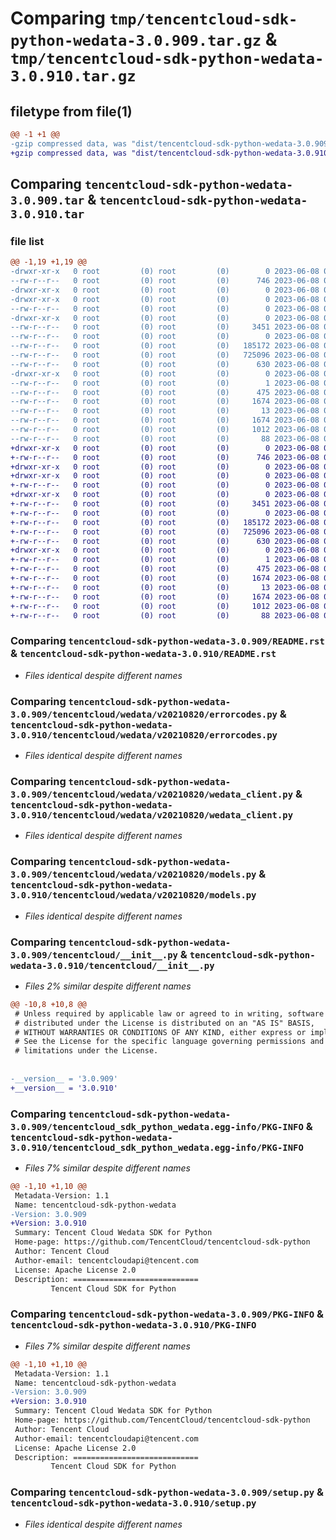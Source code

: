 # Comparing `tmp/tencentcloud-sdk-python-wedata-3.0.909.tar.gz` & `tmp/tencentcloud-sdk-python-wedata-3.0.910.tar.gz`

## filetype from file(1)

```diff
@@ -1 +1 @@
-gzip compressed data, was "dist/tencentcloud-sdk-python-wedata-3.0.909.tar", last modified: Thu Jun  8 00:38:32 2023, max compression
+gzip compressed data, was "dist/tencentcloud-sdk-python-wedata-3.0.910.tar", last modified: Thu Jun  8 09:25:24 2023, max compression
```

## Comparing `tencentcloud-sdk-python-wedata-3.0.909.tar` & `tencentcloud-sdk-python-wedata-3.0.910.tar`

### file list

```diff
@@ -1,19 +1,19 @@
-drwxr-xr-x   0 root         (0) root         (0)        0 2023-06-08 00:38:32.000000 tencentcloud-sdk-python-wedata-3.0.909/
--rw-r--r--   0 root         (0) root         (0)      746 2023-06-08 00:38:31.000000 tencentcloud-sdk-python-wedata-3.0.909/README.rst
-drwxr-xr-x   0 root         (0) root         (0)        0 2023-06-08 00:38:32.000000 tencentcloud-sdk-python-wedata-3.0.909/tencentcloud/
-drwxr-xr-x   0 root         (0) root         (0)        0 2023-06-08 00:38:32.000000 tencentcloud-sdk-python-wedata-3.0.909/tencentcloud/wedata/
--rw-r--r--   0 root         (0) root         (0)        0 2023-06-08 00:38:31.000000 tencentcloud-sdk-python-wedata-3.0.909/tencentcloud/wedata/__init__.py
-drwxr-xr-x   0 root         (0) root         (0)        0 2023-06-08 00:38:32.000000 tencentcloud-sdk-python-wedata-3.0.909/tencentcloud/wedata/v20210820/
--rw-r--r--   0 root         (0) root         (0)     3451 2023-06-08 00:38:31.000000 tencentcloud-sdk-python-wedata-3.0.909/tencentcloud/wedata/v20210820/errorcodes.py
--rw-r--r--   0 root         (0) root         (0)        0 2023-06-08 00:38:31.000000 tencentcloud-sdk-python-wedata-3.0.909/tencentcloud/wedata/v20210820/__init__.py
--rw-r--r--   0 root         (0) root         (0)   185172 2023-06-08 00:38:31.000000 tencentcloud-sdk-python-wedata-3.0.909/tencentcloud/wedata/v20210820/wedata_client.py
--rw-r--r--   0 root         (0) root         (0)   725096 2023-06-08 00:38:31.000000 tencentcloud-sdk-python-wedata-3.0.909/tencentcloud/wedata/v20210820/models.py
--rw-r--r--   0 root         (0) root         (0)      630 2023-06-08 00:38:31.000000 tencentcloud-sdk-python-wedata-3.0.909/tencentcloud/__init__.py
-drwxr-xr-x   0 root         (0) root         (0)        0 2023-06-08 00:38:32.000000 tencentcloud-sdk-python-wedata-3.0.909/tencentcloud_sdk_python_wedata.egg-info/
--rw-r--r--   0 root         (0) root         (0)        1 2023-06-08 00:38:32.000000 tencentcloud-sdk-python-wedata-3.0.909/tencentcloud_sdk_python_wedata.egg-info/dependency_links.txt
--rw-r--r--   0 root         (0) root         (0)      475 2023-06-08 00:38:32.000000 tencentcloud-sdk-python-wedata-3.0.909/tencentcloud_sdk_python_wedata.egg-info/SOURCES.txt
--rw-r--r--   0 root         (0) root         (0)     1674 2023-06-08 00:38:32.000000 tencentcloud-sdk-python-wedata-3.0.909/tencentcloud_sdk_python_wedata.egg-info/PKG-INFO
--rw-r--r--   0 root         (0) root         (0)       13 2023-06-08 00:38:32.000000 tencentcloud-sdk-python-wedata-3.0.909/tencentcloud_sdk_python_wedata.egg-info/top_level.txt
--rw-r--r--   0 root         (0) root         (0)     1674 2023-06-08 00:38:32.000000 tencentcloud-sdk-python-wedata-3.0.909/PKG-INFO
--rw-r--r--   0 root         (0) root         (0)     1012 2023-06-08 00:38:31.000000 tencentcloud-sdk-python-wedata-3.0.909/setup.py
--rw-r--r--   0 root         (0) root         (0)       88 2023-06-08 00:38:32.000000 tencentcloud-sdk-python-wedata-3.0.909/setup.cfg
+drwxr-xr-x   0 root         (0) root         (0)        0 2023-06-08 09:25:24.000000 tencentcloud-sdk-python-wedata-3.0.910/
+-rw-r--r--   0 root         (0) root         (0)      746 2023-06-08 09:25:24.000000 tencentcloud-sdk-python-wedata-3.0.910/README.rst
+drwxr-xr-x   0 root         (0) root         (0)        0 2023-06-08 09:25:24.000000 tencentcloud-sdk-python-wedata-3.0.910/tencentcloud/
+drwxr-xr-x   0 root         (0) root         (0)        0 2023-06-08 09:25:24.000000 tencentcloud-sdk-python-wedata-3.0.910/tencentcloud/wedata/
+-rw-r--r--   0 root         (0) root         (0)        0 2023-06-08 09:25:24.000000 tencentcloud-sdk-python-wedata-3.0.910/tencentcloud/wedata/__init__.py
+drwxr-xr-x   0 root         (0) root         (0)        0 2023-06-08 09:25:24.000000 tencentcloud-sdk-python-wedata-3.0.910/tencentcloud/wedata/v20210820/
+-rw-r--r--   0 root         (0) root         (0)     3451 2023-06-08 09:25:24.000000 tencentcloud-sdk-python-wedata-3.0.910/tencentcloud/wedata/v20210820/errorcodes.py
+-rw-r--r--   0 root         (0) root         (0)        0 2023-06-08 09:25:24.000000 tencentcloud-sdk-python-wedata-3.0.910/tencentcloud/wedata/v20210820/__init__.py
+-rw-r--r--   0 root         (0) root         (0)   185172 2023-06-08 09:25:24.000000 tencentcloud-sdk-python-wedata-3.0.910/tencentcloud/wedata/v20210820/wedata_client.py
+-rw-r--r--   0 root         (0) root         (0)   725096 2023-06-08 09:25:24.000000 tencentcloud-sdk-python-wedata-3.0.910/tencentcloud/wedata/v20210820/models.py
+-rw-r--r--   0 root         (0) root         (0)      630 2023-06-08 09:25:24.000000 tencentcloud-sdk-python-wedata-3.0.910/tencentcloud/__init__.py
+drwxr-xr-x   0 root         (0) root         (0)        0 2023-06-08 09:25:24.000000 tencentcloud-sdk-python-wedata-3.0.910/tencentcloud_sdk_python_wedata.egg-info/
+-rw-r--r--   0 root         (0) root         (0)        1 2023-06-08 09:25:24.000000 tencentcloud-sdk-python-wedata-3.0.910/tencentcloud_sdk_python_wedata.egg-info/dependency_links.txt
+-rw-r--r--   0 root         (0) root         (0)      475 2023-06-08 09:25:24.000000 tencentcloud-sdk-python-wedata-3.0.910/tencentcloud_sdk_python_wedata.egg-info/SOURCES.txt
+-rw-r--r--   0 root         (0) root         (0)     1674 2023-06-08 09:25:24.000000 tencentcloud-sdk-python-wedata-3.0.910/tencentcloud_sdk_python_wedata.egg-info/PKG-INFO
+-rw-r--r--   0 root         (0) root         (0)       13 2023-06-08 09:25:24.000000 tencentcloud-sdk-python-wedata-3.0.910/tencentcloud_sdk_python_wedata.egg-info/top_level.txt
+-rw-r--r--   0 root         (0) root         (0)     1674 2023-06-08 09:25:24.000000 tencentcloud-sdk-python-wedata-3.0.910/PKG-INFO
+-rw-r--r--   0 root         (0) root         (0)     1012 2023-06-08 09:25:24.000000 tencentcloud-sdk-python-wedata-3.0.910/setup.py
+-rw-r--r--   0 root         (0) root         (0)       88 2023-06-08 09:25:24.000000 tencentcloud-sdk-python-wedata-3.0.910/setup.cfg
```

### Comparing `tencentcloud-sdk-python-wedata-3.0.909/README.rst` & `tencentcloud-sdk-python-wedata-3.0.910/README.rst`

 * *Files identical despite different names*

### Comparing `tencentcloud-sdk-python-wedata-3.0.909/tencentcloud/wedata/v20210820/errorcodes.py` & `tencentcloud-sdk-python-wedata-3.0.910/tencentcloud/wedata/v20210820/errorcodes.py`

 * *Files identical despite different names*

### Comparing `tencentcloud-sdk-python-wedata-3.0.909/tencentcloud/wedata/v20210820/wedata_client.py` & `tencentcloud-sdk-python-wedata-3.0.910/tencentcloud/wedata/v20210820/wedata_client.py`

 * *Files identical despite different names*

### Comparing `tencentcloud-sdk-python-wedata-3.0.909/tencentcloud/wedata/v20210820/models.py` & `tencentcloud-sdk-python-wedata-3.0.910/tencentcloud/wedata/v20210820/models.py`

 * *Files identical despite different names*

### Comparing `tencentcloud-sdk-python-wedata-3.0.909/tencentcloud/__init__.py` & `tencentcloud-sdk-python-wedata-3.0.910/tencentcloud/__init__.py`

 * *Files 2% similar despite different names*

```diff
@@ -10,8 +10,8 @@
 # Unless required by applicable law or agreed to in writing, software
 # distributed under the License is distributed on an "AS IS" BASIS,
 # WITHOUT WARRANTIES OR CONDITIONS OF ANY KIND, either express or implied.
 # See the License for the specific language governing permissions and
 # limitations under the License.
 
 
-__version__ = '3.0.909'
+__version__ = '3.0.910'
```

### Comparing `tencentcloud-sdk-python-wedata-3.0.909/tencentcloud_sdk_python_wedata.egg-info/PKG-INFO` & `tencentcloud-sdk-python-wedata-3.0.910/tencentcloud_sdk_python_wedata.egg-info/PKG-INFO`

 * *Files 7% similar despite different names*

```diff
@@ -1,10 +1,10 @@
 Metadata-Version: 1.1
 Name: tencentcloud-sdk-python-wedata
-Version: 3.0.909
+Version: 3.0.910
 Summary: Tencent Cloud Wedata SDK for Python
 Home-page: https://github.com/TencentCloud/tencentcloud-sdk-python
 Author: Tencent Cloud
 Author-email: tencentcloudapi@tencent.com
 License: Apache License 2.0
 Description: ============================
         Tencent Cloud SDK for Python
```

### Comparing `tencentcloud-sdk-python-wedata-3.0.909/PKG-INFO` & `tencentcloud-sdk-python-wedata-3.0.910/PKG-INFO`

 * *Files 7% similar despite different names*

```diff
@@ -1,10 +1,10 @@
 Metadata-Version: 1.1
 Name: tencentcloud-sdk-python-wedata
-Version: 3.0.909
+Version: 3.0.910
 Summary: Tencent Cloud Wedata SDK for Python
 Home-page: https://github.com/TencentCloud/tencentcloud-sdk-python
 Author: Tencent Cloud
 Author-email: tencentcloudapi@tencent.com
 License: Apache License 2.0
 Description: ============================
         Tencent Cloud SDK for Python
```

### Comparing `tencentcloud-sdk-python-wedata-3.0.909/setup.py` & `tencentcloud-sdk-python-wedata-3.0.910/setup.py`

 * *Files identical despite different names*

